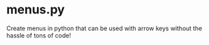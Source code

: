 # menus.py
Create menus in python that can be used with arrow keys without the hassle of tons of code!
